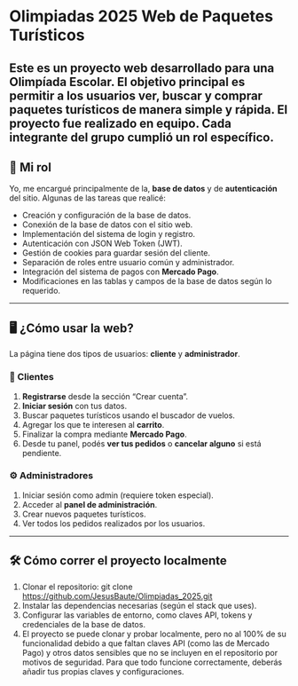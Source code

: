 # Olimpiadas 2025 Web de Paquetes Turísticos

Este es un proyecto web desarrollado para una **Olimpíada Escolar**. El objetivo principal es permitir a los usuarios ver, buscar y comprar paquetes turísticos de manera simple y rápida.
El proyecto fue realizado en equipo. Cada integrante del grupo cumplió un rol específico.
---
## 👤 Mi rol 

Yo, me encargué principalmente de la, **base de datos** y de **autenticación** del sitio. Algunas de las tareas que realicé:

- Creación y configuración de la base de datos.
- Conexión de la base de datos con el sitio web.
- Implementación del sistema de login y registro.
- Autenticación con JSON Web Token (JWT).
- Gestión de cookies para guardar sesión del cliente.
- Separación de roles entre usuario común y administrador.
- Integración del sistema de pagos con **Mercado Pago**.
- Modificaciones en las tablas y campos de la base de datos según lo requerido.

---

## 🖥️ ¿Cómo usar la web?

La página tiene dos tipos de usuarios: **cliente** y **administrador**.

### 👥 Clientes

1. **Registrarse** desde la sección “Crear cuenta”.
2. **Iniciar sesión** con tus datos.
3. Buscar paquetes turísticos usando el buscador de vuelos.
4. Agregar los que te interesen al **carrito**.
5. Finalizar la compra mediante **Mercado Pago**.
6. Desde tu panel, podés **ver tus pedidos** o **cancelar alguno** si está pendiente.

### ⚙️ Administradores

1. Iniciar sesión como admin (requiere token especial).
2. Acceder al **panel de administración**.
3. Crear nuevos paquetes turísticos.
4. Ver todos los pedidos realizados por los usuarios.

---

## 🛠️ Cómo correr el proyecto localmente

1. Clonar el repositorio: git clone https://github.com/JesusBaute/Olimpiadas_2025.git
2. Instalar las dependencias necesarias (según el stack que uses).
3. Configurar las variables de entorno, como claves API, tokens y credenciales de la base de datos.
4. El proyecto se puede clonar y probar localmente, pero no al 100% de su funcionalidad debido a que faltan claves API (como las de Mercado Pago) y otros datos sensibles que no se incluyen en el repositorio por motivos de seguridad. Para que todo funcione correctamente, deberás añadir tus propias claves y configuraciones.
